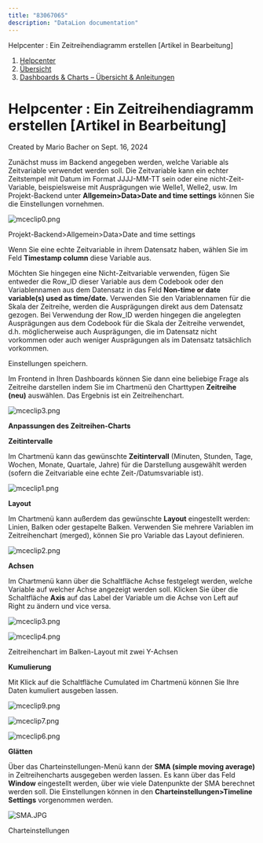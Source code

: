 ```yaml
---
title: "83067065"
description: "DataLion documentation"
---
```


Helpcenter : Ein Zeitreihendiagramm erstellen \[Artikel in Bearbeitung\]  

1.  [Helpcenter](index.html)
2.  [Übersicht](2982609.html)
3.  [Dashboards & Charts – Übersicht & Anleitungen](3539109.html)

# Helpcenter : Ein Zeitreihendiagramm erstellen \[Artikel in Bearbeitung\]

Created by Mario Bacher on Sept. 16, 2024

Zunächst muss im Backend angegeben werden, welche Variable als Zeitvariable verwendet werden soll. Die Zeitvariable kann ein echter Zeitstempel mit Datum im Format JJJJ-MM-TT sein oder eine nicht-Zeit-Variable, beispielsweise mit Ausprägungen wie Welle1, Welle2, usw. Im Projekt-Backend unter **Allgemein>Data>Date and time settings** können Sie die Einstellungen vornehmen. 

![mceclip0.png](/img/83067078.png?width=760)

Projekt-Backend>Allgemein>Data>Date and time settings

Wenn Sie eine echte Zeitvariable in ihrem Datensatz haben, wählen Sie im Feld **Timestamp column** diese Variable aus. 

Möchten Sie hingegen eine Nicht-Zeitvariable verwenden, fügen Sie entweder die Row\_ID dieser Variable aus dem Codebook oder den Variablennamen aus dem Datensatz in das Feld **Non-time or date variable(s) used as time/date.** Verwenden Sie den Variablennamen für die Skala der Zeitreihe, werden die Ausprägungen direkt aus dem Datensatz gezogen. Bei Verwendung der Row\_ID werden hingegen die angelegten Ausprägungen aus dem Codebook für die Skala der Zeitreihe verwendet, d.h. möglicherweise auch Ausprägungen, die im Datensatz nicht vorkommen oder auch weniger Ausprägungen als im Datensatz tatsächlich vorkommen. 

Einstellungen speichern. 

Im Frontend in Ihren Dashboards können Sie dann eine beliebige Frage als Zeitreihe darstellen indem Sie im Chartmenü den Charttypen **Zeitreihe (neu)** auswählen. Das Ergebnis ist ein Zeitreihenchart.

![mceclip3.png](/img/83067085.png?width=760)

**Anpassungen des Zeitreihen-Charts**

**Zeitintervalle**

Im Chartmenü kann das gewünschte **Zeitintervall** (Minuten, Stunden, Tage, Wochen, Monate, Quartale, Jahre) für die Darstellung ausgewählt werden (sofern die Zeitvariable eine echte Zeit-/Datumsvariable ist).

![mceclip1.png](/img/83067091.png?width=657)

**Layout**

Im Chartmenü kann außerdem das gewünschte **Layout** eingestellt werden: Linien, Balken oder gestapelte Balken. Verwenden Sie mehrere Variablen im Zeitreihenchart (merged), können Sie pro Variable das Layout definieren. 

![mceclip2.png](/img/83067097.png?width=760)

**Achsen**

Im Chartmenü kann über die Schaltfläche Achse festgelegt werden, welche Variable auf welcher Achse angezeigt werden soll. Klicken Sie über die Schaltfläche **Axis** auf das Label der Variable um die Achse von Left auf Right zu ändern und vice versa. 

![mceclip3.png](/img/83067085.png?width=659)

![mceclip4.png](/img/83067114.png?width=760)

Zeitreihenchart im Balken-Layout mit zwei Y-Achsen

**Kumulierung**

Mit Klick auf die Schaltfläche Cumulated im Chartmenü können Sie Ihre Daten kumuliert ausgeben lassen.

![mceclip9.png](/img/83067120.png?width=335)

![mceclip7.png](/img/83067126.png?width=622)

![mceclip6.png](/img/83067139.png?width=623)

**Glätten**

Über das Charteinstellungen-Menü kann der **SMA (simple moving average)** in Zeitreihencharts ausgegeben werden lassen. Es kann über das Feld **Window** eingestellt werden, über wie viele Datenpunkte der SMA berechnet werden soll. Die Einstellungen können in den **Charteinstellungen>Timeline Settings** vorgenommen werden.

![SMA.JPG](/img/83067132.jpg?width=760)

Charteinstellungen